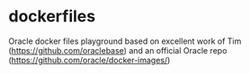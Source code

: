 # dockerfiles

Oracle docker files playground based on excellent work of Tim (https://github.com/oraclebase)
and an official Oracle repo (https://github.com/oracle/docker-images/)
